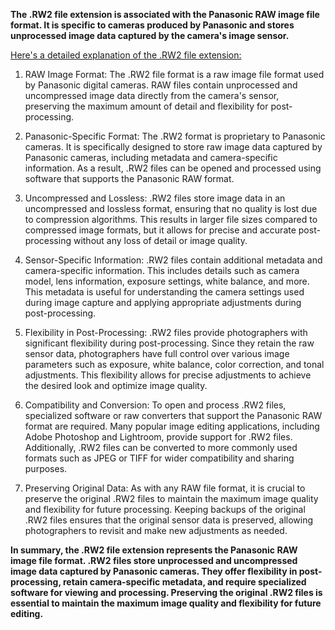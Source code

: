**The .RW2 file extension is associated with the Panasonic RAW image file format. It is specific to cameras produced by Panasonic and stores unprocessed image data captured by the camera's image sensor.**

<ins>Here's a detailed explanation of the .RW2 file extension:</ins>

1. RAW Image Format: The .RW2 file format is a raw image file format used by Panasonic digital cameras. RAW files contain unprocessed and uncompressed image data directly from the camera's sensor, preserving the maximum amount of detail and flexibility for post-processing.

2. Panasonic-Specific Format: The .RW2 format is proprietary to Panasonic cameras. It is specifically designed to store raw image data captured by Panasonic cameras, including metadata and camera-specific information. As a result, .RW2 files can be opened and processed using software that supports the Panasonic RAW format.

3. Uncompressed and Lossless: .RW2 files store image data in an uncompressed and lossless format, ensuring that no quality is lost due to compression algorithms. This results in larger file sizes compared to compressed image formats, but it allows for precise and accurate post-processing without any loss of detail or image quality.

4. Sensor-Specific Information: .RW2 files contain additional metadata and camera-specific information. This includes details such as camera model, lens information, exposure settings, white balance, and more. This metadata is useful for understanding the camera settings used during image capture and applying appropriate adjustments during post-processing.

5. Flexibility in Post-Processing: .RW2 files provide photographers with significant flexibility during post-processing. Since they retain the raw sensor data, photographers have full control over various image parameters such as exposure, white balance, color correction, and tonal adjustments. This flexibility allows for precise adjustments to achieve the desired look and optimize image quality.

6. Compatibility and Conversion: To open and process .RW2 files, specialized software or raw converters that support the Panasonic RAW format are required. Many popular image editing applications, including Adobe Photoshop and Lightroom, provide support for .RW2 files. Additionally, .RW2 files can be converted to more commonly used formats such as JPEG or TIFF for wider compatibility and sharing purposes.

7. Preserving Original Data: As with any RAW file format, it is crucial to preserve the original .RW2 files to maintain the maximum image quality and flexibility for future processing. Keeping backups of the original .RW2 files ensures that the original sensor data is preserved, allowing photographers to revisit and make new adjustments as needed.

**In summary, the .RW2 file extension represents the Panasonic RAW image file format. .RW2 files store unprocessed and uncompressed image data captured by Panasonic cameras. They offer flexibility in post-processing, retain camera-specific metadata, and require specialized software for viewing and processing. Preserving the original .RW2 files is essential to maintain the maximum image quality and flexibility for future editing.**

